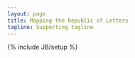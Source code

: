 ```yaml
---
layout: page
title: Mapping the Republic of Letters
tagline: Supporting tagline
---
```

{% include JB/setup %}



